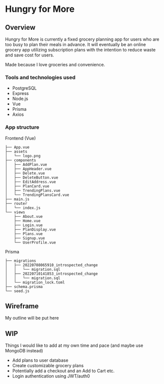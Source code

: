 # Hungry for More

## Overview
Hungry for More is currently a fixed grocery planning app for users who are too busy to plan their meals in advance. It will eventually be an online grocery app utilizing subscription plans with the intention to reduce waste and save cost for users. 

Made because I love groceries and convenience.

### Tools and technologies used
- PostgreSQL 
- Express
- Node.js
- Vue
- Prisma
- Axios

### App structure
Frontend (Vue)
```
├── App.vue
├── assets
│   └── logo.png
├── components
│   ├── AddPlan.vue
│   ├── AppHeader.vue
│   ├── Delete.vue
│   ├── DeleteButton.vue
│   ├── EditAddress.vue
│   ├── PlanCard.vue
│   ├── TrendingPlans.vue
│   └── TrendingPlansCard.vue
├── main.js
├── router
│   └── index.js
└── views
    ├── About.vue
    ├── Home.vue
    ├── Login.vue
    ├── PlanDisplay.vue
    ├── Plans.vue
    ├── Signup.vue
    └── UserProfile.vue
```

Prisma
```
├── migrations
│   ├── 20220708065910_introspected_change
│   │   └── migration.sql
│   ├── 20220710141853_introspected_change
│   │   └── migration.sql
│   └── migration_lock.toml
├── schema.prisma
└── seed.js
```

## Wireframe
My outline will be put here


## WIP
Things I would like to add at my own time and pace (and maybe use MongoDB instead)
- Add plans to user database 
- Create customizable grocery plans
- Potentially add a checkout and an Add to Cart etc. 
- Login authentication using JWT/auth0





